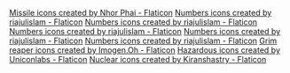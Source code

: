 <a href="https://www.flaticon.com/free-icons/missile" title="missile icons">Missile icons created by Nhor Phai - Flaticon</a>
<a href="https://www.flaticon.com/free-icons/numbers" title="numbers icons">Numbers icons created by riajulislam - Flaticon</a>
<a href="https://www.flaticon.com/free-icons/numbers" title="numbers icons">Numbers icons created by riajulislam - Flaticon</a>
<a href="https://www.flaticon.com/free-icons/numbers" title="numbers icons">Numbers icons created by riajulislam - Flaticon</a>
<a href="https://www.flaticon.com/free-icons/numbers" title="numbers icons">Numbers icons created by riajulislam - Flaticon</a>
<a href="https://www.flaticon.com/free-icons/numbers" title="numbers icons">Numbers icons created by riajulislam - Flaticon</a>
<a href="https://www.flaticon.com/free-icons/grim-reaper" title="grim reaper icons">Grim reaper icons created by Imogen.Oh - Flaticon</a>
<a href="https://www.flaticon.com/free-icons/hazardous" title="hazardous icons">Hazardous icons created by Uniconlabs - Flaticon</a>
<a href="https://www.flaticon.com/free-icons/nuclear" title="nuclear icons">Nuclear icons created by Kiranshastry - Flaticon</a>
